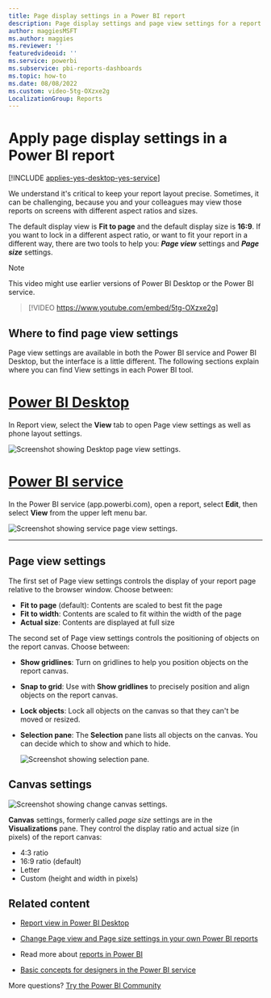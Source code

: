 ```yaml
---
title: Page display settings in a Power BI report
description: Page display settings and page view settings for a report
author: maggiesMSFT
ms.author: maggies
ms.reviewer: ''
featuredvideoid: ''
ms.service: powerbi
ms.subservice: pbi-reports-dashboards
ms.topic: how-to
ms.date: 08/08/2022
ms.custom: video-5tg-OXzxe2g
LocalizationGroup: Reports
---
```

# Apply page display settings in a Power BI report

[!INCLUDE [applies-yes-desktop-yes-service](../includes/applies-yes-desktop-yes-service.md)]

We understand it's critical to keep your report layout precise. Sometimes, it can be challenging, because you and your colleagues may view those reports on screens with different aspect ratios and sizes. 

The default display view is **Fit to page** and the default display size is **16:9**. If you want to lock in a different aspect ratio, or want to fit your report in a different way, there are two tools to help you: ***Page view*** settings and ***Page size*** settings.

> [!NOTE]  
> This video might use earlier versions of Power BI Desktop or the Power BI service.

> [!VIDEO https://www.youtube.com/embed/5tg-OXzxe2g]

## Where to find page view settings

Page view settings are available in both the Power BI service and Power BI Desktop, but the interface is a little different. The following sections explain where you can find View settings in each Power BI tool.

# [Power BI Desktop](#tab/powerbi-desktop)
In Report view, select the **View** tab to open Page view settings as well as phone layout settings.

  ![Screenshot showing Desktop page view settings.](media/power-bi-report-display-settings/power-bi-desktop-view-settings.png)

# [Power BI service](#tab/powerbi-service)

In the Power BI service (app.powerbi.com), open a report, select **Edit**, then select **View** from the upper left menu bar.

![Screenshot showing service page view settings.](media/power-bi-report-display-settings/power-bi-change-page-view.png)

---

## Page view settings
The first set of Page view settings controls the display of your report page relative to the browser window. Choose between:

* **Fit to page** (default): Contents are scaled to best fit the page
* **Fit to width**: Contents are scaled to fit within the width of the page
* **Actual size**: Contents are displayed at full size

The second set of Page view settings controls the positioning of objects on the report canvas. Choose between:

* **Show gridlines**: Turn on gridlines to help you position objects on the report canvas.
* **Snap to grid**: Use with **Show gridlines** to precisely position and align objects on the report canvas. 
* **Lock objects**: Lock all objects on the canvas so that they can't be moved or resized.
* **Selection pane**: The **Selection** pane lists all objects on the canvas. You can decide which to show and which to hide.

    ![Screenshot showing selection pane.](media/power-bi-report-display-settings/power-bi-selection-pane.png)

## Canvas settings

![Screenshot showing change canvas settings.](media/power-bi-report-display-settings/power-bi-canvas-settings.png)

**Canvas** settings, formerly called *page size* settings are in the **Visualizations** pane. They control the display ratio and actual size (in pixels) of the report canvas:

* 4:3 ratio
* 16:9 ratio (default)
* Letter
* Custom (height and width in pixels)

## Related content

* [Report view in Power BI Desktop](desktop-report-view.md)

* [Change Page view and Page size settings in your own Power BI reports](../consumer/end-user-report-view.md)

* Read more about [reports in Power BI](../consumer/end-user-reports.md)

* [Basic concepts for designers in the Power BI service](../fundamentals/service-basic-concepts.md)

More questions? [Try the Power BI Community](https://community.powerbi.com/)
